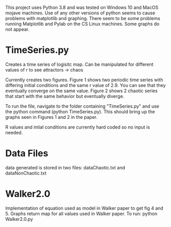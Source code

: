 This project uses Python 3.8 and was tested on Windows 10 and MacOS mojave machines. Use of any other versions of python seems to cause problems with matplotlib and graphing. There seem to be some problems running Matplotlib and Pylab on the CS Linux machines. Some graphs do not appear. 

# TimeSeries.py

Creates a time series of logisitc map. Can be manipulated for different values of r to see attractors -> chaos

Currently creates two figures. Figure 1 shows two periodic time series with differing initial conditions and the same r value of 2.9. You can see that they eventually converge on the same value. Figure 2 shows 2 chaotic series that start with the same behavior but eventually diverge. 

To run the file, navigate to the folder containing "TimeSeries.py" and use the python command (python TimeSeries.py). This should bring up the graphs seen in Figures 1 and 2 in the paper. 

R values and intial conditions are currently hard coded so no input is needed.


# Data Files

data generated is stored in two files: dataChaotic.txt and dataNonChaotic.txt

# Walker2.0

Implementation of equation used as model in Walker paper to get fig 4 and 5. Graphs return map for all values used in Walker paper. To run: python Walker2.0.py
